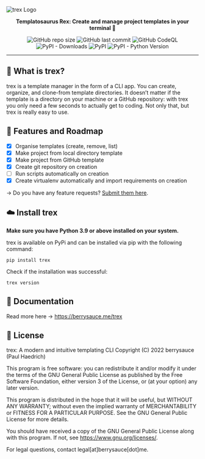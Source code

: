 <img alt="trex Logo" src="https://cdn.berrysauce.me/assets/trex-banner.jpg">
<p align="center"><strong>Templatosaurus Rex: Create and manage project templates in your terminal 🦖</strong></p>
<p align="center">
    <img alt="GitHub repo size" src="https://img.shields.io/github/repo-size/berrysauce/trex?label=size">
    <img alt="GitHub last commit" src="https://img.shields.io/github/last-commit/berrysauce/trex">
    <img alt="GitHub CodeQL" src="https://github.com/berrysauce/trex/actions/workflows/codeql-analysis.yml/badge.svg">
    <img alt="PyPI - Downloads" src="https://img.shields.io/pypi/dm/trex?label=PyPi%20downloads">
    <img alt="PyPI" src="https://img.shields.io/pypi/v/trex">
    <img alt="PyPI - Python Version" src="https://img.shields.io/pypi/pyversions/trex">
</p>

---

## 🦖 What is trex?
trex is a template manager in the form of a CLI app. You can create, organize, and clone-from template directories. It doesn’t matter if the template is a directory on your machine or a GitHub repository: with trex you only need a few seconds to actually get to coding. Not only that, but trex is really easy to use.

## 🚧 Features and Roadmap
- [x] Organise templates (create, remove, list)
- [x] Make project from local directory template
- [x] Make project from GitHub template  
- [x] Create git repository on creation
- [ ] Run scripts automatically on creation
- [x] Create virtualenv automatically and import requirements on creation

→ Do you have any feature requests? [Submit them here](https://github.com/berrysauce/trex/issues).

## ☁️ Install trex
**Make sure you have Python 3.9 or above installed on your system.**

trex is available on PyPi and can be installed via pip with the following command:
```
pip install trex
```
Check if the installation was successful:
```
trex version
```

## 📘 Documentation
Read more here → https://berrysauce.me/trex

## 📜 License

trex: A modern and intuitive templating CLI
Copyright (C) 2022 berrysauce (Paul Haedrich)

This program is free software: you can redistribute it and/or modify
it under the terms of the GNU General Public License as published by
the Free Software Foundation, either version 3 of the License, or
(at your option) any later version.

This program is distributed in the hope that it will be useful,
but WITHOUT ANY WARRANTY; without even the implied warranty of
MERCHANTABILITY or FITNESS FOR A PARTICULAR PURPOSE.  See the
GNU General Public License for more details.

You should have received a copy of the GNU General Public License
along with this program.  If not, see <https://www.gnu.org/licenses/>.

For legal questions, contact legal[at]berrysauce[dot]me.
